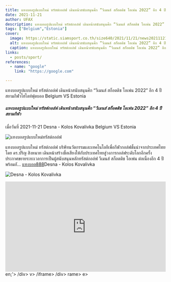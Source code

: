```yaml
---
title: แทงบอลรูปแบบใหม่ ทรัสต์กอล์ฟ เดินหน้าสนับสนุนศึก “วีเมนส์ สก็อตติช โอเพ่น 2022” อีก 4 ปี  สยามกีฬา
date: 2021-11-21
author: UFAX
description: แทงบอลรูปแบบใหม่ ทรัสต์กอล์ฟ เดินหน้าสนับสนุนศึก “วีเมนส์ สก็อตติช โอเพ่น 2022” อีก 4 ปี  สยามกีฬา 2021-11-21
tags: ["Belgium","Estonia"]
cover:
  image: https://static.siamsport.co.th/size640/2021/11/21/news202111212155127.jpg
  alt: แทงบอลรูปแบบใหม่ ทรัสต์กอล์ฟ เดินหน้าสนับสนุนศึก “วีเมนส์ สก็อตติช โอเพ่น 2022” อีก 4 ปี  สยามกีฬา
  caption: แทงบอลรูปแบบใหม่ ทรัสต์กอล์ฟ เดินหน้าสนับสนุนศึก “วีเมนส์ สก็อตติช โอเพ่น 2022” อีก 4 ปี  สยามกีฬา
links:
  - posts/sport/
references:
  - name: "google"
    link: "https://google.com"

---
```


แทงบอลรูปแบบใหม่ ทรัสต์กอล์ฟ เดินหน้าสนับสนุนศึก “วีเมนส์ สก็อตติช โอเพ่น 2022” อีก 4 ปี  สยามกีฬาไฮไลท์ฟุตบอล Belgium VS Estonia

<!--more-->

##### แทงบอลรูปแบบใหม่ ทรัสต์กอล์ฟ เดินหน้าสนับสนุนศึก “วีเมนส์ สก็อตติช โอเพ่น 2022” อีก 4 ปี  สยามกีฬา


เมื่อวันที่ 2021-11-21 Desna - Kolos Kovalivka Belgium VS Estonia

![แทงบอลรูปแบบใหม่ทรัสต์กอล์ฟ](https://static.siamsport.co.th/size640/2021/11/21/news202111212155127.jpg "แทงบอลรูปแบบใหม่ทรัสต์กอล์ฟ")


แทงบอลรูปแบบใหม่ ทรัสต์กอล์ฟ บริษัทนวัตกรรมและเทคโนโลยีเพื่อกีฬากอล์ฟชั้นนำจากประเทศไทย โดย ดร.ปริญ สิงหนาท เดินหน้าสร้างชื่อเสียงให้กับประเทศไทยสู่วงการกอล์ฟระดับโลกอีกครั้ง ประกาศขยายระยะเวลาการเป็นผู้สนับสนุนหลักทรัสต์กอล์ฟ วีเมนส์ สก็อตติช โอเพ่น ต่อเนื่องอีก 4 ปี พร้อมอั… <a href="https://bit.ly/3ovjgXC">แทงบอล888</a>Desna - Kolos Kovalivka

![Desna - Kolos Kovalivka](https://www.scorebat.com/og/m/og1077188.jpeg "Desna - Kolos Kovalivka")


<div style='width:100%;height:0px;position:relative;padding-bottom:56.250%;'><iframe src='https://www.scorebat.com/embed/v/619aa7ab21584/?utm_source=api&utm_medium=video&utm_campaign=dflt' frameborder='0' width='100%' height='100%' allowfullscreen allow='autoplay; fullscreen' style='width:100%;height:100%;position:absolute;left:0px;top:0px;overflow:hidden;'></iframe></div>
en;'></iframe></div>
/div>
v>
/iframe></div>
/div>
rame></div>
e></div>
